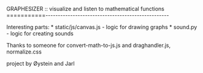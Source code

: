 GRAPHESIZER :: visualize and listen to mathematical functions
===========--------------------------------------------------

Interesting parts:
	* static/js/canvas.js - logic for drawing graphs
	* sound.py - logic for creating sounds

Thanks to someone for convert-math-to-js.js
and draghandler.js, normalize.css

project by Øystein and Jarl

